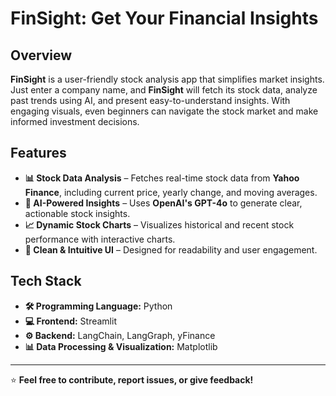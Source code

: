 # **FinSight: Get Your Financial Insights**  

## **Overview**  
**FinSight** is a user-friendly stock analysis app that simplifies market insights. Just enter a company name, and **FinSight** will fetch its stock data, analyze past trends using AI, and present easy-to-understand insights. With engaging visuals, even beginners can navigate the stock market and make informed investment decisions.  

## **Features**  

- **📊 Stock Data Analysis** – Fetches real-time stock data from **Yahoo Finance**, including current price, yearly change, and moving averages.  
- **🤖 AI-Powered Insights** – Uses **OpenAI's GPT-4o** to generate clear, actionable stock insights.  
- **📈 Dynamic Stock Charts** – Visualizes historical and recent stock performance with interactive charts.  
- **🎨 Clean & Intuitive UI** – Designed for readability and user engagement.  

## **Tech Stack**  

- **🛠 Programming Language:** Python  
- **💻 Frontend:** Streamlit  
- **⚙️ Backend:** LangChain, LangGraph, yFinance  
- **📊 Data Processing & Visualization:** Matplotlib  

---

⭐ **Feel free to contribute, report issues, or give feedback!**  
